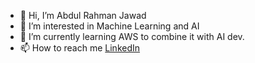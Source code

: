 - 👋 Hi, I’m Abdul Rahman Jawad
- 👀 I’m interested in Machine Learning and AI
- 🌱 I’m currently learning AWS to combine it with AI dev.
- 📫 How to reach me [LinkedIn](https://www.linkedin.com/in/abdulrahmanjawad/)

<!---
abdulrahman2022skipq/abdulrahman2022skipq is a ✨ special ✨ repository because its `README.md` (this file) appears on your GitHub profile.
You can click the Preview link to take a look at your changes.
--->
